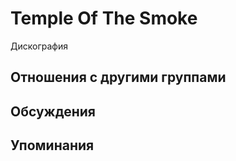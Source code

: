 # Temple Of The Smoke

Дискография

## Отношения с другими группами


## Обсуждения


## Упоминания

